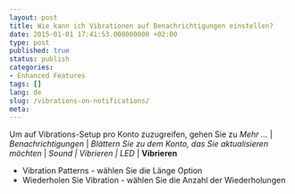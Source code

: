 ```yaml
---
layout: post
title: Wie kann ich Vibrationen auf Benachrichtigungen einstellen?
date: 2015-01-01 17:41:53.000000000 +02:00
type: post
published: true
status: publish
categories:
- Enhanced Features
tags: []
lang: de
slug: /vibrations-on-notifications/
meta:
---
```


Um auf Vibrations-Setup pro Konto zuzugreifen, gehen Sie zu *Mehr ...* \| *Benachrichtigungen* \| *Blättern Sie zu dem Konto, das Sie aktualisieren möchten* \| *Sound \| Vibrieren \| LED* \| **Vibrieren**

* Vibration Patterns - wählen Sie die Länge Option
* Wiederholen Sie Vibration - wählen Sie die Anzahl der Wiederholungen
